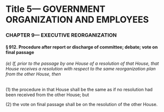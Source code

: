
# Title 5— GOVERNMENT ORGANIZATION AND EMPLOYEES
### CHAPTER 9— EXECUTIVE REORGANIZATION
#### § 912. Procedure after report or discharge of committee; debate; vote on final passage
###### (e) If, prior to the passage by one House of a resolution of that House, that House receives a resolution with respect to the same reorganization plan from the other House, then

(1) the procedure in that House shall be the same as if no resolution had been received from the other House; but

(2) the vote on final passage shall be on the resolution of the other House.
